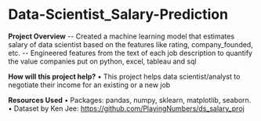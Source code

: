 # Data-Scientist_Salary-Prediction

**Project Overview**
-- Created a machine learning model that estimates salary of data scientist based on the features like rating, company_founded, etc.
-- Engineered features from the text of each job description to quantify the value companies put on python, excel, tableau and sql

**How will this project help?**
• This project helps data scientist/analyst to negotiate their income for an existing or a new job

**Resources Used**
• Packages: pandas, numpy, sklearn, matplotlib, seaborn.
• Dataset by Ken Jee: https://github.com/PlayingNumbers/ds_salary_proj
